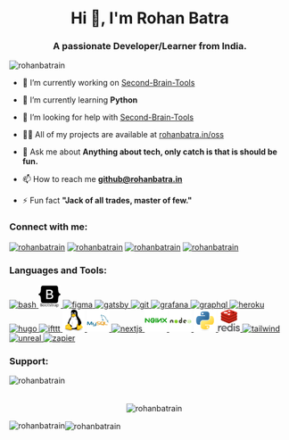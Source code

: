 <h1 align="center">Hi 👋, I'm Rohan Batra</h1>
<h3 align="center">A passionate Developer/Learner from India.</h3>

<p align="left"> <img src="https://komarev.com/ghpvc/?username=rohanbatrain&label=Profile%20views&color=0e75b6&style=flat" alt="rohanbatrain" /> </p>

- 🔭 I’m currently working on [Second-Brain-Tools](https://github.com/rohanbatrain/Second-Brain-Tools)

- 🌱 I’m currently learning **Python**

- 🤝 I’m looking for help with [Second-Brain-Tools](https://github.com/rohanbatrain/Second-Brain-Tools)

- 👨‍💻 All of my projects are available at [rohanbatra.in/oss](rohanbatra.in/oss)

- 💬 Ask me about **Anything about tech, only catch is that is should be fun.**

- 📫 How to reach me **github@rohanbatra.in**

- ⚡ Fun fact **"Jack of all trades, master of few."**

<h3 align="left">Connect with me:</h3>
<p align="left">
<a href="https://codepen.io/rohanbatrain" target="blank"><img align="center" src="https://raw.githubusercontent.com/rahuldkjain/github-profile-readme-generator/master/src/images/icons/Social/codepen.svg" alt="rohanbatrain" height="30" width="40" /></a>
<a href="https://dev.to/rohanbatrain" target="blank"><img align="center" src="https://raw.githubusercontent.com/rahuldkjain/github-profile-readme-generator/master/src/images/icons/Social/devto.svg" alt="rohanbatrain" height="30" width="40" /></a>
<a href="https://twitter.com/rohanbatrain" target="blank"><img align="center" src="https://raw.githubusercontent.com/rahuldkjain/github-profile-readme-generator/master/src/images/icons/Social/twitter.svg" alt="rohanbatrain" height="30" width="40" /></a>
<a href="https://codesandbox.com/rohanbatrain" target="blank"><img align="center" src="https://raw.githubusercontent.com/rahuldkjain/github-profile-readme-generator/master/src/images/icons/Social/codesandbox.svg" alt="rohanbatrain" height="30" width="40" /></a>
</p>

<h3 align="left">Languages and Tools:</h3>
<p align="left"> <a href="https://www.gnu.org/software/bash/" target="_blank" rel="noreferrer"> <img src="https://www.vectorlogo.zone/logos/gnu_bash/gnu_bash-icon.svg" alt="bash" width="40" height="40"/> </a> <a href="https://getbootstrap.com" target="_blank" rel="noreferrer"> <img src="https://raw.githubusercontent.com/devicons/devicon/master/icons/bootstrap/bootstrap-plain-wordmark.svg" alt="bootstrap" width="40" height="40"/> </a> <a href="https://www.figma.com/" target="_blank" rel="noreferrer"> <img src="https://www.vectorlogo.zone/logos/figma/figma-icon.svg" alt="figma" width="40" height="40"/> </a> <a href="https://www.gatsbyjs.com/" target="_blank" rel="noreferrer"> <img src="https://www.vectorlogo.zone/logos/gatsbyjs/gatsbyjs-icon.svg" alt="gatsby" width="40" height="40"/> </a> <a href="https://git-scm.com/" target="_blank" rel="noreferrer"> <img src="https://www.vectorlogo.zone/logos/git-scm/git-scm-icon.svg" alt="git" width="40" height="40"/> </a> <a href="https://grafana.com" target="_blank" rel="noreferrer"> <img src="https://www.vectorlogo.zone/logos/grafana/grafana-icon.svg" alt="grafana" width="40" height="40"/> </a> <a href="https://graphql.org" target="_blank" rel="noreferrer"> <img src="https://www.vectorlogo.zone/logos/graphql/graphql-icon.svg" alt="graphql" width="40" height="40"/> </a> <a href="https://heroku.com" target="_blank" rel="noreferrer"> <img src="https://www.vectorlogo.zone/logos/heroku/heroku-icon.svg" alt="heroku" width="40" height="40"/> </a> <a href="https://gohugo.io/" target="_blank" rel="noreferrer"> <img src="https://api.iconify.design/logos-hugo.svg" alt="hugo" width="40" height="40"/> </a> <a href="https://ifttt.com/" target="_blank" rel="noreferrer"> <img src="https://www.vectorlogo.zone/logos/ifttt/ifttt-ar21.svg" alt="ifttt" width="40" height="40"/> </a> <a href="https://www.linux.org/" target="_blank" rel="noreferrer"> <img src="https://raw.githubusercontent.com/devicons/devicon/master/icons/linux/linux-original.svg" alt="linux" width="40" height="40"/> </a> <a href="https://www.mysql.com/" target="_blank" rel="noreferrer"> <img src="https://raw.githubusercontent.com/devicons/devicon/master/icons/mysql/mysql-original-wordmark.svg" alt="mysql" width="40" height="40"/> </a> <a href="https://nextjs.org/" target="_blank" rel="noreferrer"> <img src="https://cdn.worldvectorlogo.com/logos/nextjs-2.svg" alt="nextjs" width="40" height="40"/> </a> <a href="https://www.nginx.com" target="_blank" rel="noreferrer"> <img src="https://raw.githubusercontent.com/devicons/devicon/master/icons/nginx/nginx-original.svg" alt="nginx" width="40" height="40"/> </a> <a href="https://nodejs.org" target="_blank" rel="noreferrer"> <img src="https://raw.githubusercontent.com/devicons/devicon/master/icons/nodejs/nodejs-original-wordmark.svg" alt="nodejs" width="40" height="40"/> </a> <a href="https://www.python.org" target="_blank" rel="noreferrer"> <img src="https://raw.githubusercontent.com/devicons/devicon/master/icons/python/python-original.svg" alt="python" width="40" height="40"/> </a> <a href="https://redis.io" target="_blank" rel="noreferrer"> <img src="https://raw.githubusercontent.com/devicons/devicon/master/icons/redis/redis-original-wordmark.svg" alt="redis" width="40" height="40"/> </a> <a href="https://tailwindcss.com/" target="_blank" rel="noreferrer"> <img src="https://www.vectorlogo.zone/logos/tailwindcss/tailwindcss-icon.svg" alt="tailwind" width="40" height="40"/> </a> <a href="https://unrealengine.com/" target="_blank" rel="noreferrer"> <img src="https://raw.githubusercontent.com/kenangundogan/fontisto/036b7eca71aab1bef8e6a0518f7329f13ed62f6b/icons/svg/brand/unreal-engine.svg" alt="unreal" width="40" height="40"/> </a> <a href="https://zapier.com" target="_blank" rel="noreferrer"> <img src="https://www.vectorlogo.zone/logos/zapier/zapier-icon.svg" alt="zapier" width="40" height="40"/> </a> </p>

<h3 align="left">Support:</h3>
<p><a href="https://ko-fi.com/rohanbatrain"> <img align="left" src="https://cdn.ko-fi.com/cdn/kofi3.png?v=3" height="50" width="210" alt="rohanbatrain" /></a></p><br><br> 

<!-- <a href="https://www.buymeacoffee.com/rohanbatrain"> <img align="left" src="https://cdn.buymeacoffee.com/buttons/v2/default-yellow.png" height="50" width="210" alt="rohanbatrain" /></a> -->

<p><img align="center" src="https://github-readme-stats.vercel.app/api/top-langs?username=rohanbatrain&show_icons=true&locale=en&layout=compact" alt="rohanbatrain" /></p>

<p><img align="left" src="https://github-readme-stats.vercel.app/api?username=rohanbatrain&show_icons=true&locale=en" alt="rohanbatrain" /></p>

<p><img align="center" src="https://github-readme-streak-stats.herokuapp.com/?user=rohanbatrain&" alt="rohanbatrain" /></p>

